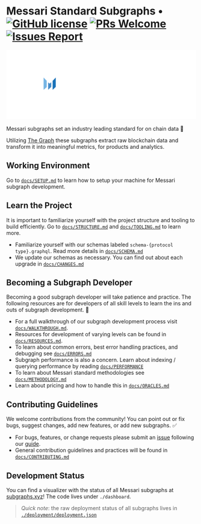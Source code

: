 # Messari Standard Subgraphs &bull; [![GitHub license](https://img.shields.io/badge/license-MIT-blue)](https://github.com/messari/subgraphs/blob/master/LICENSE) [![PRs Welcome](https://img.shields.io/badge/PRs-welcome-brightgreen.svg)](docs/CONTRIBUTING.md) [![Issues Report](https://img.shields.io/badge/Issues-report-yellow.svg)](https://github.com/messari/subgraphs/issues/new)

<p align="center">
  <a href="https://messari.io/protocol-explorer/all-protocols">
    <img src="./docs/images/messari-logo.png" alt="Messari Logo" width="550" />
  </a>
</p>

Messari subgraphs set an industry leading standard for on chain data 🚀

Utilizing [The Graph](https://thegraph.com/) these subgraphs extract raw blockchain data and transform it into meaningful metrics, for products and analytics.

## Working Environment

Go to [`docs/SETUP.md`](./docs/SETUP.md) to learn how to setup your machine for Messari subgraph development.

## Learn the Project

It is important to familiarize yourself with the project structure and tooling to build efficiently. Go to [`docs/STRUCTURE.md`](./docs/STRUCTURE.md) and [`docs/TOOLING.md`](./docs/TOOLING.md) to learn more.

- Familiarize yourself with our schemas labeled `schema-{protocol type}.graphql`. Read more details in [`docs/SCHEMA.md`](./docs/SCHEMA.md)
- We update our schemas as necessary. You can find out about each upgrade in [`docs/CHANGES.md`](./docs/CHANGES.md)

## Becoming a Subgraph Developer

Becoming a good subgraph developer will take patience and practice. The following resources are for developers of all skill levels to learn the ins and outs of subgraph development. 👾

- For a full walkthrough of our subgraph development process visit [`docs/WALKTHROUGH.md`](./docs/WALKTHROUGH.md).
- Resources for development of varying levels can be found in [`docs/RESOURCES.md`](./docs/RESOURCES.md).
- To learn about common errors, best error handling practices, and debugging see [`docs/ERRORS.md`](./docs/ERRORS.md)
- Subgraph performance is also a concern. Learn about indexing / querying performance by reading [`docs/PERFORMANCE`](./docs/PERFORMANCE.md)
- To learn about Messari standard methodologies see [`docs/METHODOLOGY.md`](./docs/METHODOLOGY.md)
- Learn about pricing and how to handle this in [`docs/ORACLES.md`](./docs/ORACLES.md)

## Contributing Guidelines

We welcome contributions from the community! You can point out or fix bugs, suggest changes, add new features, or add new subgraphs. ✅

- For bugs, features, or change requests please submit an [issue](https://github.com/messari/subgraphs/issues) following our [guide](./docs/ISSUES.md).
- General contribution guidelines and practices will be found in [`docs/CONTRIBUTING.md`](./docs/CONTRIBUTING.md)

## Development Status

You can find a visualizer with the status of all Messari subgraphs at [subgraphs.xyz](https://subgraphs.messari.io/)! The code lives under `./dashboard`.

> _Quick note_: the raw deployment status of all subgraphs lives in [`./deployment/deployment.json`](./deployment/deployment.json)
